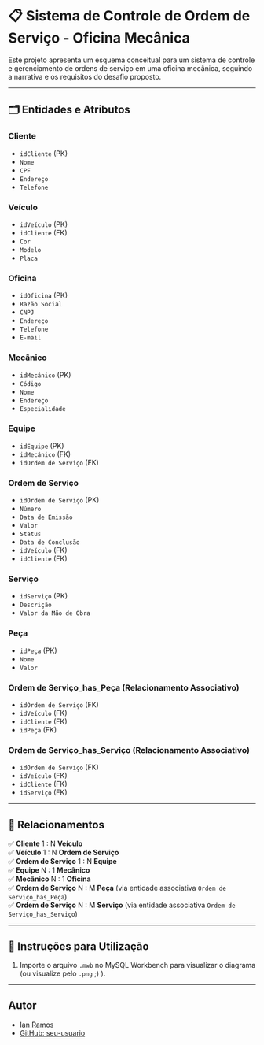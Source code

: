 # 📋 Sistema de Controle de Ordem de Serviço - Oficina Mecânica

Este projeto apresenta um esquema conceitual para um sistema de controle e gerenciamento de ordens de serviço em uma oficina mecânica, seguindo a narrativa e os requisitos do desafio proposto.

---

## 🗂️ Entidades e Atributos

### **Cliente**
- `idCliente` (PK)
- `Nome`
- `CPF`
- `Endereço`
- `Telefone`

### **Veículo**
- `idVeículo` (PK)
- `idCliente` (FK)
- `Cor`
- `Modelo`
- `Placa`

### **Oficina**
- `idOficina` (PK)
- `Razão Social`
- `CNPJ`
- `Endereço`
- `Telefone`
- `E-mail`

### **Mecânico**
- `idMecânico` (PK)
- `Código`
- `Nome`
- `Endereço`
- `Especialidade`

### **Equipe**
- `idEquipe` (PK)
- `idMecânico` (FK)
- `idOrdem de Serviço` (FK)

### **Ordem de Serviço**
- `idOrdem de Serviço` (PK)
- `Número`
- `Data de Emissão`
- `Valor`
- `Status`
- `Data de Conclusão`
- `idVeículo` (FK)
- `idCliente` (FK)

### **Serviço**
- `idServiço` (PK)
- `Descrição`
- `Valor da Mão de Obra`

### **Peça**
- `idPeça` (PK)
- `Nome`
- `Valor`

### **Ordem de Serviço_has_Peça** (Relacionamento Associativo)
- `idOrdem de Serviço` (FK)
- `idVeículo` (FK)
- `idCliente` (FK)
- `idPeça` (FK)

### **Ordem de Serviço_has_Serviço** (Relacionamento Associativo)
- `idOrdem de Serviço` (FK)
- `idVeículo` (FK)
- `idCliente` (FK)
- `idServiço` (FK)

---

## 🔗 Relacionamentos
✅ **Cliente** 1 : N **Veículo**  
✅ **Veículo** 1 : N **Ordem de Serviço**  
✅ **Ordem de Serviço** 1 : N **Equipe**  
✅ **Equipe** N : 1 **Mecânico**  
✅ **Mecânico** N : 1 **Oficina**  
✅ **Ordem de Serviço** N : M **Peça** (via entidade associativa `Ordem de Serviço_has_Peça`)  
✅ **Ordem de Serviço** N : M **Serviço** (via entidade associativa `Ordem de Serviço_has_Serviço`)  

---

## 🚀 Instruções para Utilização
1. Importe o arquivo `.mwb` no MySQL Workbench para visualizar o diagrama (ou visualize pelo `.png` ;) ).

---

## Autor
- [Ian Ramos](www.linkedin.com/in/ian-ramos-)
- [GitHub: seu-usuario](https://github.com/Ian-Ramoss)

